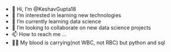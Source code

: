 - 👋 Hi, I’m @KeshavGupta18
- 👀 I’m interested in learning new technologies
- 🌱 I’m currently learning data science
- 💞️ I’m looking to collaborate on new data science projects
- 📫 How to reach me ...
- 🙇🏻 My blood is carrying(not WBC, not RBC) but python and sql 

<!---
KeshavGupta18/KeshavGupta18 is a ✨ special ✨ repository because its `README.md` (this file) appears on your GitHub profile.
You can click the Preview link to take a look at your changes.
--->
